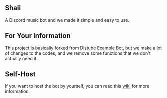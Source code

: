 Shaii
------
A Discord music bot and we made it simple and easy to use.

For Your Information
-----
This project is basically forked from [Distube Example Bot](https://github.com/distubejs/example), but we make a lot of changes to the codes, and we remove some functions that we don't actually need it.

Self-Host
-----
If you want to host the bot by yourself, you can read this [wiki](https://github.com/hyperion-foundation/shaii/wiki/Shaii-Self-host-Tutorial) for more information.
